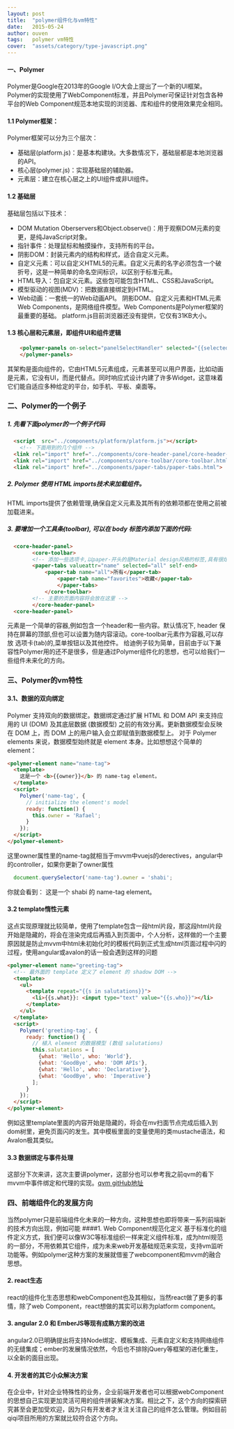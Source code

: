 ```yaml
---
layout: post
title:  "polymer组件化与vm特性"
date:   2015-05-24
author: ouven
tags:	polymer vm特性
cover:  "assets/category/type-javascript.png"
---
```


####  一、Polymer
Polymer是Google在2013年的Google I/O大会上提出了一个新的UI框架。Polymer的实现使用了WebComponent标准，并且Polymer可保证针对包含各种平台的Web Component规范本地实现的浏览器、库和组件的使用效果完全相同。

#### 1.1 Polymer框架：
Polymer框架可以分为三个层次：
- 基础层(platform.js)：是基本构建块。大多数情况下，基础层都是本地浏览器的API。
- 核心层(polymer.js)：实现基础层的辅助器。
- 元素层：建立在核心层之上的UI组件或非UI组件。

#### 1.2 基础层
基础层包括以下技术：
- DOM Mutation Oberservers和Object.observe()：用于观察DOM元素的变更，是纯JavaScript对象。
- 指针事件：处理鼠标和触摸操作，支持所有的平台。
- 阴影DOM：封装元素内的结构和样式，适合自定义元素。
- 自定义元素：可以自定义HTML5的元素。自定义元素的名字必须包含一个破折号，这是一种简单的命名空间标识，以区别于标准元素。
- HTML导入：包自定义元素。这些包可能包含HTML、CSS和JavaScript。
- 模型驱动的视图(MDV)：把数据直接绑定到HTML。
- Web动画：一套统一的Web动画API。
阴影DOM、自定义元素和HTML元素Web Components，是网络组件模型。Web Components是Polymer框架的最重要的基础。
platform.js目前浏览器还没有提供，它仅有31KB大小。

#### 1.3 核心层和元素层，即组件UI和组件逻辑
```html
    <polymer-panels on-select="panelSelectHandler" selected="{{selectedPanelIndex}}"> 
    </polymer-panels>
```
其架构是面向组件的，它由HTML5元素组成，元素甚至可以用户界面，比如动画是元素，它没有UI，而是代替点。同时响应式设计内建了许多Widget，这意味着它们能自适应多种给定的平台，如手机、平板、桌面等。
### 二、Polymer的一个例子


##### 1. 先看下面polymer的一个例子代码
```html
  <script  src="../components/platform/platform.js"></script>
    <!-- 下面用到的几个组件 -->
  <link rel="import" href="../components/core-header-panel/core-header-panel.html">
  <link rel="import" href="../components/core-toolbar/core-toolbar.html">
  <link rel="import" href="../components/paper-tabs/paper-tabs.html">
```
##### 2. Polymer 使用 HTML imports技术来加载组件。
HTML imports提供了依赖管理,确保自定义元素及其所有的依赖项都在使用之前被加载进来。
##### 3. 要增加一个工具条(toolbar), 可以在 body 标签内添加下面的代码:
```html
  <core-header-panel> 
        <core-toolbar> 
        <!-- 添加一些选项卡,以paper-开头的是Material design风格的标签,具有很炫酷的效果 --> 
        <paper-tabs valueattr="name" selected="all" self-end> 
            <paper-tab name="all">所有</paper-tab> 
                <paper-tab name="favorites">收藏</paper-tab> 
                </paper-tabs> 
            </core-toolbar> 
        <!-- 主要的页面内容将会放在这里 -->  
        </core-header-panel>  
  <core-header-panel>
```
元素是一个简单的容器,例如包含一个header和一些内容。默认情况下, header 保持在屏幕的顶部,但也可以设置为随内容滚动。core-toolbar元素作为容器,可以存放 选项卡(tab)的,菜单按钮以及其他控件。
给迪例子较为简单，目前由于以下兼容性Polymer用的还不是很多，但是通过Polymer组件化的思想，也可以给我们一些组件未来化的方向。

### 三、Polymer的vm特性


#### 3.1、数据的双向绑定
Polymer 支持双向的数据绑定。数据绑定通过扩展 HTML 和 DOM API 来支持应用的 UI (DOM) 及其底层数据 (数据模型) 之前的有效分离。更新数据模型会反映在 DOM 上，而 DOM 上的用户输入会立即赋值到数据模型上。
对于 Polymer elements 来说，数据模型始终就是 element 本身。比如想想这个简单的 element：

```html
<polymer-element name="name-tag">
  <template>
    这是一个 <b>{{owner}}</b> 的 name-tag element。
  </template>
  <script>
    Polymer('name-tag', {
      // initialize the element's model
      ready: function() {
        this.owner = 'Rafael';
      }
    });
  </script>
</polymer-element>
```
这里owner属性里的name-tag就相当于mvvm中vuejs的derectives，angular中的controller，如果你更新了owner属性

```javascript
  document.querySelector('name-tag').owner = 'shabi';
```
你就会看到： 这是一个 shabi 的 name-tag element。
#### 3.2 template惰性元素
这点实现原理就比较简单，使用了template包含一段html片段，那这段html片段开始是隐藏的，将会在渲染完成后再插入到页面中，个人分析，这样做的一个主要原因就是防止mvvm中html未初始化时的模板代码到正式生成html页面过程中闪的过程，使用angular或avalon的话一般会遇到这样的问题

```html
<polymer-element name="greeting-tag">
  <!-- 最外面的 template 定义了 element 的 shadow DOM -->
  <template>
    <ul>
      <template repeat="{{s in salutations}}">
        <li>{{s.what}}: <input type="text" value="{{s.who}}"></li>
      </template>
    </ul>
  </template>
  <script>
    Polymer('greeting-tag', {
      ready: function() {
        // 植入 element 的数据模型 (数组 salutations)
        this.salutations = [
          {what: 'Hello', who: 'World'},
          {what: 'GoodBye', who: 'DOM APIs'},
          {what: 'Hello', who: 'Declarative'},
          {what: 'GoodBye', who: 'Imperative'}
        ];
      }
    });
  </script>
</polymer-element>
```
例如这里template里面的内容开始是隐藏的，将会在mv扫面节点完成后插入到dom树里，避免页面闪的发生。其中模板里面的变量使用的类mustache语法，和Avalon极其类似。

#### 3.3 数据绑定与事件处理
这部分下次来讲，这次主要讲polymer，这部分也可以参考我之前qvm的看下mvvm中事件绑定和代理的实现。[qvm gitHub地址](https://github.com/ouvens/qvm)
### 四、前端组件化的发展方向
当然polymer只是前端组件化未来的一种方向，这种思想也即将带来一系列前端新的技术方向出现，例如可能
####1. Web Component规范化定义
基于标准化的组件定义方式，我们便可以像W3C等标准组织一样来定义组件标准，成为html规范的一部分，不用依赖其它组件，成为未来web开发基础规范来实现，支持vm监听功能等。例如polymer这种方案的发展就借鉴了webcomponent和mvvm的融合思想。

#### 2. react生态
react的组件化生态思想和webComponent也及其相似，当然react做了更多的事情，除了web Component，react想做的其实可以称为platform component。

#### 3. angular 2.0 和 EmberJS等现有成熟方案的改进
angular2.0已明确提出将支持Node绑定、模板集成、元素自定义和支持网络组件的无缝集成；ember的发展情况依然，今后也不排除jQuery等框架的进化重生，以全新的面目出现。

#### 4. 开发者的其它小众解决方案
在企业中，针对企业特殊性的业务，企业前端开发者也可以根据webComponent的思想自己实现更加灵活可用的组件拼装解决方案。相比之下，这个方向的探索研究甚至会更加受欢迎，因为只有开发者才关注关注自己的组件怎么管理。例如目前qiqi项目所用的方案就比较符合这个方向。